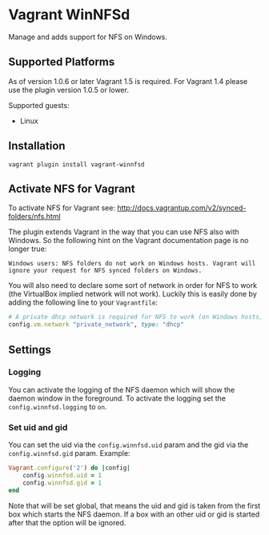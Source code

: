 # Vagrant WinNFSd

Manage and adds support for NFS on Windows.

## Supported Platforms

As of version 1.0.6 or later Vagrant 1.5 is required. For Vagrant 1.4 please use the plugin version 1.0.5 or lower.

Supported guests:

  * Linux

## Installation

```
vagrant plugin install vagrant-winnfsd
```

## Activate NFS for Vagrant

To activate NFS for Vagrant see: http://docs.vagrantup.com/v2/synced-folders/nfs.html

The plugin extends Vagrant in the way that you can use NFS also with Windows. So the following hint on the Vagrant documentation page is no longer true:

```
Windows users: NFS folders do not work on Windows hosts. Vagrant will ignore your request for NFS synced folders on Windows.
```

You will also need to declare some sort of network in order for NFS to work (the VirtualBox implied network will not work). Luckily this is easily done by adding the following line to your `Vagrantfile`:

```ruby
# A private dhcp network is required for NFS to work (on Windows hosts, at least)
config.vm.network "private_network", type: "dhcp"
```

## Settings

### Logging

You can activate the logging of the NFS daemon which will show the daemon window in the foreground. To activate the logging set the `config.winnfsd.logging` to `on`.

### Set uid and gid

You can set the uid via the `config.winnfsd.uid` param and the gid via the `config.winnfsd.gid` param. Example:

```ruby
Vagrant.configure('2') do |config|
    config.winnfsd.uid = 1
    config.winnfsd.gid = 1
end
```

Note that will be set global, that means the uid and gid is taken from the first box which starts the NFS daemon. If a box with an other uid or gid is started after that the option will be ignored.
